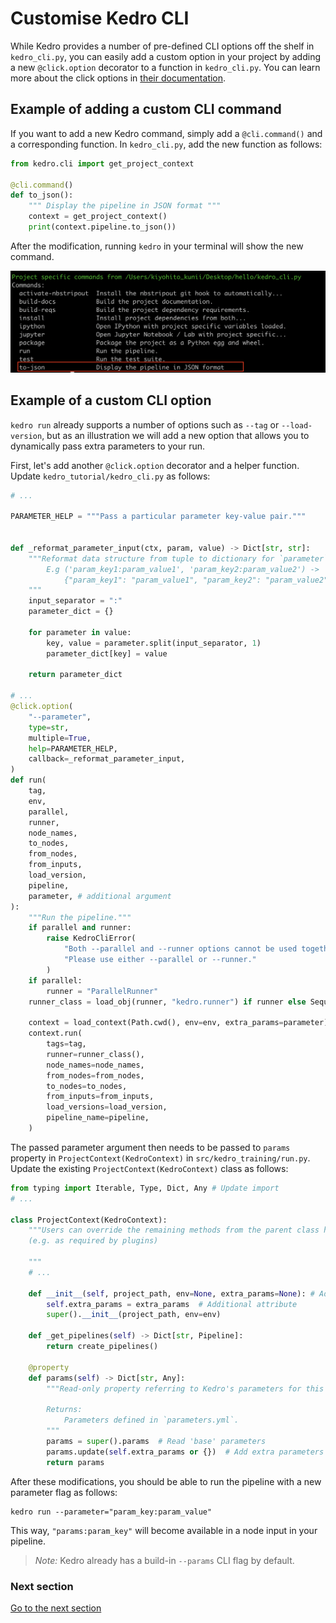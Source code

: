 # Customise Kedro CLI

While Kedro provides a number of pre-defined CLI options off the shelf in `kedro_cli.py`,
you can easily add a custom option in your project by adding a new `@click.option` decorator to a function in `kedro_cli.py`. You can learn more about the click options in [their documentation](https://click.palletsprojects.com/en/7.x/options/).

## Example of adding a custom CLI command

If you want to add a new Kedro command, simply add a `@cli.command()` and a corresponding function. In `kedro_cli.py`, add the new function as follows:

```python
from kedro.cli import get_project_context

@cli.command()
def to_json():
    """ Display the pipeline in JSON format """
    context = get_project_context()
    print(context.pipeline.to_json())
```

After the modification, running `kedro` in your terminal will show the new command.

![](../img/custom_command.png)


## Example of a custom CLI option

`kedro run` already supports a number of options such as `--tag` or `--load-version`, but as an illustration we will add a new option that allows you to dynamically pass extra parameters to your run.

First, let's add another `@click.option` decorator and a helper function. Update `kedro_tutorial/kedro_cli.py` as follows:

```python
# ...

PARAMETER_HELP = """Pass a particular parameter key-value pair."""


def _reformat_parameter_input(ctx, param, value) -> Dict[str, str]:
    """Reformat data structure from tuple to dictionary for `parameter`.
        E.g ('param_key1:param_value1', 'param_key2:param_value2') ->
            {"param_key1": "param_value1", "param_key2": "param_value2"}.
    """
    input_separator = ":"
    parameter_dict = {}

    for parameter in value:
        key, value = parameter.split(input_separator, 1)
        parameter_dict[key] = value

    return parameter_dict

# ...
@click.option(
    "--parameter",
    type=str,
    multiple=True,
    help=PARAMETER_HELP,
    callback=_reformat_parameter_input,
)
def run(
    tag,
    env,
    parallel,
    runner,
    node_names,
    to_nodes,
    from_nodes,
    from_inputs,
    load_version,
    pipeline,
    parameter, # additional argument
):
    """Run the pipeline."""
    if parallel and runner:
        raise KedroCliError(
            "Both --parallel and --runner options cannot be used together. "
            "Please use either --parallel or --runner."
        )
    if parallel:
        runner = "ParallelRunner"
    runner_class = load_obj(runner, "kedro.runner") if runner else SequentialRunner

    context = load_context(Path.cwd(), env=env, extra_params=parameter) # Update
    context.run(
        tags=tag,
        runner=runner_class(),
        node_names=node_names,
        from_nodes=from_nodes,
        to_nodes=to_nodes,
        from_inputs=from_inputs,
        load_versions=load_version,
        pipeline_name=pipeline,
    )
```

The passed parameter argument then needs to be passed to `params` property in `ProjectContext(KedroContext)` in `src/kedro_training/run.py`. Update the existing `ProjectContext(KedroContext)` class as follows:

```python
from typing import Iterable, Type, Dict, Any # Update import
# ...

class ProjectContext(KedroContext):
    """Users can override the remaining methods from the parent class here, or create new ones
    (e.g. as required by plugins)

    """
    # ...

    def __init__(self, project_path, env=None, extra_params=None): # Add extra_params argument
        self.extra_params = extra_params  # Additional attribute
        super().__init__(project_path, env=env)

    def _get_pipelines(self) -> Dict[str, Pipeline]:
        return create_pipelines()

    @property
    def params(self) -> Dict[str, Any]:
        """Read-only property referring to Kedro's parameters for this context.

        Returns:
            Parameters defined in `parameters.yml`.
        """
        params = super().params  # Read 'base' parameters
        params.update(self.extra_params or {})  # Add extra parameters from CLI
        return params
```
After these modifications, you should be able to run the pipeline with a new parameter flag as follows:
```shell
kedro run --parameter="param_key:param_value"
```
This way, `"params:param_key"` will become available in a node input in your pipeline.

> *Note:* Kedro already has a build-in `--params` CLI flag by default.

### Next section
[Go to the next section](./15_plugins.md)
